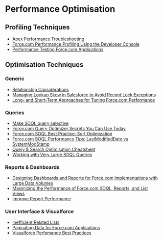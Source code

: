

# Performance Optimisation


## Profiling Techniques
* [Apex Performance Troubleshooting](https://developer.salesforce.com/blogs/engineering/2014/09/apex-performance-troubleshooting.html)
* [Force.com Performance Profiling Using the Developer Console](https://developer.salesforce.com/blogs/engineering/2013/05/force-com-performance-profiling-using-the-developer-console.html)
* [Performance Testing Force.com Applications](https://developer.salesforce.com/blogs/engineering/2013/09/performance-testing-force-com-application.html)

## Optimisation Techniques

### Generic
* [Relationship Considerations](https://help.salesforce.com/HTViewHelpDoc?id=relationships_considerations.htm&amp;language=en_US)
* [Managing Lookup Skew in Salesforce to Avoid Record Lock Exceptions](https://developer.salesforce.com/blogs/engineering/2013/04/managing-lookup-skew-to-avoid-record-lock-exceptions.html)
* [Long- and Short-Term Approaches for Tuning Force.com Performance](https://developer.salesforce.com/blogs/engineering/2013/03/long-and-short-term-approaches-for-tuning-force-com-performance.html)


### Queries
* [Make SOQL query selective](https://help.salesforce.com/apex/HTViewSolution?urlname=How-to-make-my-SOQL-query-selective&language=en_US)
* [Force.com Query Optimizer Secrets You Can Use Today](https://developer.salesforce.com/blogs/engineering/2013/12/force-com-query-optimizer-secrets-you-can-use-today.html)
* [Force.com SOQL Best Practice: Sort Optimization](https://developer.salesforce.com/blogs/engineering/2014/03/force-com-soql-best-practice-sort-optimization.html)
* [Force.com SOQL Performance Tips: LastModifiedDate vs SystemModStamp](https://developer.salesforce.com/blogs/engineering/2014/11/force-com-soql-performance-tips-systemmodstamp-vs-lastmodifieddate-2.html)
* [Query & Search Optimisation Cheatsheet](http://s3.amazonaws.com/dfc-wiki/en/images/0/0e/Db-query-search-optimization-cheat-sheet.pdf)
* [Working with Very Large SOQL Queries](https://developer.salesforce.com/docs/atlas.en-us.apexcode.meta/apexcode/langCon_apex_SOQL_VLSQ.htm)


### Reports & Dashboards
* [Designing Dashboards and Reports for Force.com Implementations with Large Data Volumes
](https://developer.salesforce.com/blogs/engineering/2013/08/designing-dashboards-and-reports-for-force-com-implementations-with-large-data-volumes.html)
* [Maximizing the Performance of Force.com SOQL, Reports, and List Views](https://developer.salesforce.com/blogs/engineering/2013/07/maximizing-the-performance-of-force-com-soql-reports-and-list-views.html)
* [Improve Report Performance](https://help.salesforce.com/HTViewHelpDoc?id=improving_report_performance.htm&amp;language=en_US)


### User Interface & Visualforce
* [Inefficient Related Lists](https://help.salesforce.com/apex/HTViewSolution?urlname=Inefficient-Related-Lists&language=en_US)
* [Paginating Data for Force.com Applications](https://developer.salesforce.com/page/Paginating_Data_for_Force.com_Applications)
* [Visualforce Perfomance Best Practices](https://resources.docs.salesforce.com/sfdc/pdf/salesforce_visualforce_best_practices.pdf)
